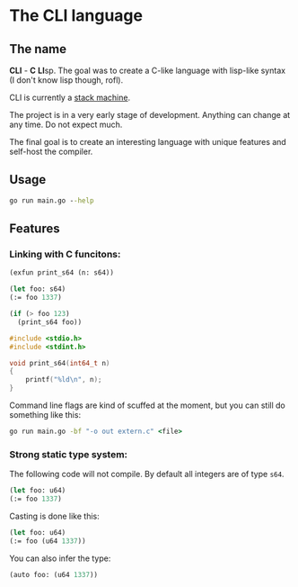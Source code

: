 # The CLI language

## The name

**CLI** - **C** **LI**sp. The goal was to create a C-like language
with lisp-like syntax (I don't know lisp though, rofl).

CLI is currently a [stack
machine](https://en.wikipedia.org/wiki/Stack_machine).

The project is in a very early stage of development. Anything can
change at any time. Do not expect much.

The final goal is to create an interesting language with unique
features and self-host the compiler.

## Usage

```cmd
go run main.go --help
```

## Features

### Linking with C funcitons:

```lisp
(exfun print_s64 (n: s64))

(let foo: s64)
(:= foo 1337)

(if (> foo 123)
  (print_s64 foo))
```

```c
#include <stdio.h>
#include <stdint.h>

void print_s64(int64_t n)
{
    printf("%ld\n", n);
}
```

Command line flags are kind of scuffed at the moment, but you can
still do something like this:

```cmd
go run main.go -bf "-o out extern.c" <file>
```

### Strong static type system:

The following code will not compile. By default all integers are of
type `s64`.

```lisp
(let foo: u64)
(:= foo 1337)
```

Casting is done like this:

```lisp
(let foo: u64)
(:= foo (u64 1337))
```

You can also infer the type:

```lisp
(auto foo: (u64 1337))
```
